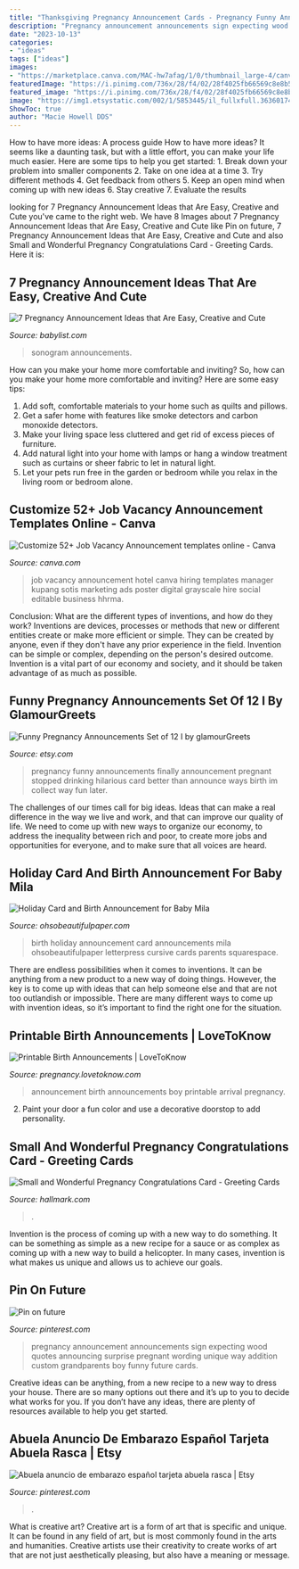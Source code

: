 ```yaml
---
title: "Thanksgiving Pregnancy Announcement Cards - Pregnancy Funny Announcements Finally Announcement Pregnant Stopped Drinking Hilarious Card Better Than Announce Ways Birth Im Collect Way Fun Later"
description: "Pregnancy announcement announcements sign expecting wood quotes announcing surprise pregnant wording unique way addition custom grandparents boy funny future cards"
date: "2023-10-13"
categories:
- "ideas"
tags: ["ideas"]
images:
- "https://marketplace.canva.com/MAC-hw7afag/1/0/thumbnail_large-4/canva-blue-grayscale-photo-job-vacancy-announcement-MAC-hw7afag.jpg"
featuredImage: "https://i.pinimg.com/736x/28/f4/02/28f4025fb66569c8e8b559a8b5ee749b.jpg"
featured_image: "https://i.pinimg.com/736x/28/f4/02/28f4025fb66569c8e8b559a8b5ee749b.jpg"
image: "https://img1.etsystatic.com/002/1/5853445/il_fullxfull.363601747_qbg1.jpg"
ShowToc: true
author: "Macie Howell DDS"
---
```



How to have more ideas: A process guide
How to have more ideas? It seems like a daunting task, but with a little effort, you can make your life much easier. Here are some tips to help you get started: 1. Break down your problem into smaller components 2. Take on one idea at a time 3. Try different methods 4. Get feedback from others 5. Keep an open mind when coming up with new ideas 6. Stay creative 7. Evaluate the results 
	

		
looking for 7 Pregnancy Announcement Ideas that Are Easy, Creative and Cute you've came to the right web. We have 8 Images about 7 Pregnancy Announcement Ideas that Are Easy, Creative and Cute like Pin on future, 7 Pregnancy Announcement Ideas that Are Easy, Creative and Cute and also Small and Wonderful Pregnancy Congratulations Card - Greeting Cards. Here it is:
		
    
## 7 Pregnancy Announcement Ideas That Are Easy, Creative And Cute

<img loading=lazy src="https://images.ctfassets.net/50gzycvace50/1f46YJ7EWDzpf33xfXNtNy/f6c547480d732b9da625d13bc8dff445/instagram-pregnancy-reveal-announcement-sonogram.jpg" onerror="this.onerror=null;this.src='https://tse4.mm.bing.net/th?id=OIP.oArm3nfRJ1THZu-YVGGGOgHaE8&amp;pid=15.1';" alt="7 Pregnancy Announcement Ideas that Are Easy, Creative and Cute">

_Source: babylist.com_

>sonogram announcements. 

	

How can you make your home more comfortable and inviting?
So, how can you make your home more comfortable and inviting? Here are some easy tips: 
1. Add soft, comfortable materials to your home such as quilts and pillows. 
2. Get a safer home with features like smoke detectors and carbon monoxide detectors. 
3. Make your living space less cluttered and get rid of excess pieces of furniture. 
4. Add natural light into your home with lamps or hang a window treatment such as curtains or sheer fabric to let in natural light. 
5. Let your pets run free in the garden or bedroom while you relax in the living room or bedroom alone.

    
## Customize 52+ Job Vacancy Announcement Templates Online - Canva

<img loading=lazy src="https://marketplace.canva.com/MAC-hw7afag/1/0/thumbnail_large-4/canva-blue-grayscale-photo-job-vacancy-announcement-MAC-hw7afag.jpg" onerror="this.onerror=null;this.src='https://tse1.mm.bing.net/th?id=OIP.SoaIgci5gUjCHGXRMFgfwQAAAA&amp;pid=15.1';" alt="Customize 52+ Job Vacancy Announcement templates online - Canva">

_Source: canva.com_

>job vacancy announcement hotel canva hiring templates manager kupang sotis marketing ads poster digital grayscale hire social editable business hhrma. 

	

Conclusion: What are the different types of inventions, and how do they work?
Inventions are devices, processes or methods that new or different entities create or make more efficient or simple. They can be created by anyone, even if they don't have any prior experience in the field. Invention can be simple or complex, depending on the person's desired outcome. Invention is a vital part of our economy and society, and it should be taken advantage of as much as possible.

    
## Funny Pregnancy Announcements Set Of 12 I By GlamourGreets

<img loading=lazy src="https://img1.etsystatic.com/002/1/5853445/il_fullxfull.363601747_qbg1.jpg" onerror="this.onerror=null;this.src='https://tse1.mm.bing.net/th?id=OIP.3F2aNswqWYwYdaDG15fdIgHaJ4&amp;pid=15.1';" alt="Funny Pregnancy Announcements Set of 12 I by glamourGreets">

_Source: etsy.com_

>pregnancy funny announcements finally announcement pregnant stopped drinking hilarious card better than announce ways birth im collect way fun later. 

	

The challenges of our times call for big ideas. Ideas that can make a real difference in the way we live and work, and that can improve our quality of life. We need to come up with new ways to organize our economy, to address the inequality between rich and poor, to create more jobs and opportunities for everyone, and to make sure that all voices are heard.

    
## Holiday Card And Birth Announcement For Baby Mila

<img loading=lazy src="http://ohsobeautifulpaper.com/wp-content/uploads/2011/12/Letterpress-Holiday-Card-Birth-Announcement-Print-in-Cursive-550x733.jpg" onerror="this.onerror=null;this.src='https://tse1.mm.bing.net/th?id=OIP.KUTrBtqr3lmT0eji8nNqZwHaJ3&amp;pid=15.1';" alt="Holiday Card and Birth Announcement for Baby Mila">

_Source: ohsobeautifulpaper.com_

>birth holiday announcement card announcements mila ohsobeautifulpaper letterpress cursive cards parents squarespace. 

	

There are endless possibilities when it comes to inventions. It can be anything from a new product to a new way of doing things. However, the key is to come up with ideas that can help someone else and that are not too outlandish or impossible. There are many different ways to come up with invention ideas, so it’s important to find the right one for the situation.

    
## Printable Birth Announcements | LoveToKnow

<img loading=lazy src="https://cf.ltkcdn.net/pregnancy/images/std/155341-300x232-boy-announcement-2-thumb.jpg" onerror="this.onerror=null;this.src='https://tse1.mm.bing.net/th?id=OIP.CPIWwXUqUxtwckNh6i5RBwAAAA&amp;pid=15.1';" alt="Printable Birth Announcements | LoveToKnow">

_Source: pregnancy.lovetoknow.com_

>announcement birth announcements boy printable arrival pregnancy. 

	

2. Paint your door a fun color and use a decorative doorstop to add personality.

    
## Small And Wonderful Pregnancy Congratulations Card - Greeting Cards

<img loading=lazy src="https://www.hallmark.com/dw/image/v2/AALB_PRD/on/demandware.static/-/Sites-hallmark-master/default/dwa90ed95b/images/finished-goods/Small-and-Wonderful-New-Baby-Card_359G2145_01.jpg?sw=1200&amp;sh=1200&amp;sm=fit" onerror="this.onerror=null;this.src='https://tse4.mm.bing.net/th?id=OIP.KcKUgJXKqSV7ujyOejR0FgHaHa&amp;pid=15.1';" alt="Small and Wonderful Pregnancy Congratulations Card - Greeting Cards">

_Source: hallmark.com_

>. 

	

Invention is the process of coming up with a new way to do something. It can be something as simple as a new recipe for a sauce or as complex as coming up with a new way to build a helicopter. In many cases, invention is what makes us unique and allows us to achieve our goals.

    
## Pin On Future

<img loading=lazy src="https://i.pinimg.com/originals/1b/21/c4/1b21c4da45a509e5c3de29b6707b5b9b.jpg" onerror="this.onerror=null;this.src='https://tse1.mm.bing.net/th?id=OIP.K2E1rqikJ0LvW67rQSo7zAHaFj&amp;pid=15.1';" alt="Pin on future">

_Source: pinterest.com_

>pregnancy announcement announcements sign expecting wood quotes announcing surprise pregnant wording unique way addition custom grandparents boy funny future cards. 

	

Creative ideas can be anything, from a new recipe to a new way to dress your house. There are so many options out there and it’s up to you to decide what works for you. If you don’t have any ideas, there are plenty of resources available to help you get started.

    
## Abuela Anuncio De Embarazo Español Tarjeta Abuela Rasca | Etsy

<img loading=lazy src="https://i.pinimg.com/736x/28/f4/02/28f4025fb66569c8e8b559a8b5ee749b.jpg" onerror="this.onerror=null;this.src='https://tse1.mm.bing.net/th?id=OIP.-gxvoyYNP8zSMzS-nYz9EwHaHQ&amp;pid=15.1';" alt="Abuela anuncio de embarazo español tarjeta abuela rasca | Etsy">

_Source: pinterest.com_

>. 

	

What is creative art?
Creative art is a form of art that is specific and unique. It can be found in any field of art, but is most commonly found in the arts and humanities. Creative artists use their creativity to create works of art that are not just aesthetically pleasing, but also have a meaning or message.

